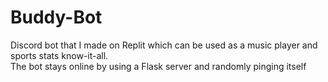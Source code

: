 # Buddy-Bot
Discord bot that I made on Replit which can be used as a music player and sports stats know-it-all.  
The bot stays online by using a Flask server and randomly pinging itself 
